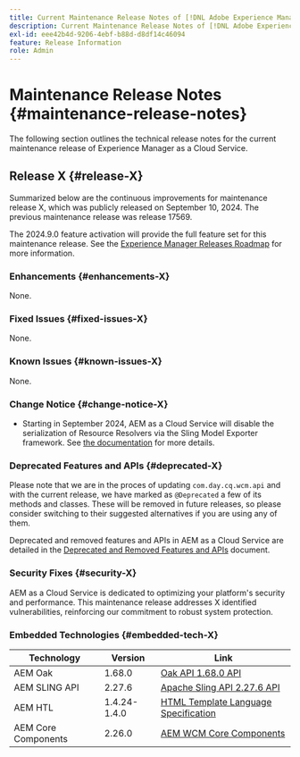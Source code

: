 ```yaml
---
title: Current Maintenance Release Notes of [!DNL Adobe Experience Manager] as a Cloud Service.
description: Current Maintenance Release Notes of [!DNL Adobe Experience Manager] as a Cloud Service.
exl-id: eee42b4d-9206-4ebf-b88d-d8df14c46094
feature: Release Information
role: Admin
---
```


# Maintenance Release Notes {#maintenance-release-notes}

The following section outlines the technical release notes for the current maintenance release of Experience Manager as a Cloud Service.

## Release X {#release-X}

Summarized below are the continuous improvements for maintenance release X, which was publicly released on September 10, 2024. The previous maintenance release was release 17569.

The 2024.9.0 feature activation will provide the full feature set for this maintenance release. See the [Experience Manager Releases Roadmap](https://experienceleague.adobe.com/en/docs/experience-manager-release-information/aem-release-updates/update-releases-roadmap) for more information.

### Enhancements {#enhancements-X}

None.

### Fixed Issues {#fixed-issues-X}

None.

### Known Issues {#known-issues-X}

None.

### Change Notice {#change-notice-X}

* Starting in September 2024, AEM as a Cloud Service will disable the serialization of Resource Resolvers via the Sling Model Exporter framework. See [the documentation](/help/implementing/developing/hybrid/disallow-the-serialization-of-resourceresolvers-via-sling-model-exporter.md) for more details.

### Deprecated Features and APIs {#deprecated-X}

Please note that we are in the proces of updating `com.day.cq.wcm.api` and with the current release, we have marked as `@Deprecated` a few of its methods and classes. These will be removed in future releases, so please consider switching to their suggested alternatives if you are using any of them.

Deprecated and removed features and APIs in AEM as a Cloud Service are detailed in the [Deprecated and Removed Features and APIs](/help/release-notes/deprecated-removed-features.md) document.

### Security Fixes {#security-X}

AEM as a Cloud Service is dedicated to optimizing your platform's security and performance. This maintenance release addresses X identified vulnerabilities, reinforcing our commitment to robust system protection.

### Embedded Technologies {#embedded-tech-X}

|Technology|Version|Link|
|---|---|---|
|AEM Oak | 1.68.0|[Oak API 1.68.0 API](https://www.javadoc.io/doc/org.apache.jackrabbit/oak-api/1.68.0/index.html)| 
|AEM SLING API | 2.27.6 |[Apache Sling API 2.27.6 API](https://www.javadoc.io/doc/org.apache.sling/org.apache.sling.api/latest/index.html)|
|AEM HTL| 1.4.24-1.4.0 |[HTML Template Language Specification](https://github.com/adobe/htl-spec)|
|AEM Core Components| 2.26.0|[AEM WCM Core Components](https://github.com/adobe/aem-core-wcm-components)|
